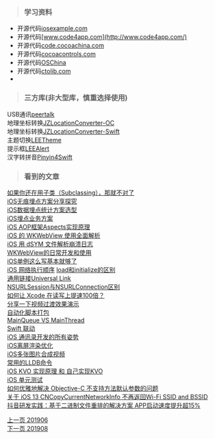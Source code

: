 > ### 学习资料

* 开源代码[iosexample.com](https://iosexample.com/)
* 开源代码[www.code4app.com](http://www.code4app.com/)
* 开源代码[code.cocoachina.com](http://code.cocoachina.com/)
* 开源代码[cocoacontrols.com](https://www.cocoacontrols.com/)
* 开源代码[OSChina](https://www.oschina.net/project/tag/364/ios-code)
* 开源代码[ctolib.com](https://www.ctolib.com/swift/)   
* 



> ### 三方库(非大型库，慎重选择使用)

USB通讯[peertalk](https://github.com/rsms/peertalk)    
地理坐标转换[JZLocationConverter-OC](https://github.com/JackZhouCn/JZLocationConverter)     
地理坐标转换[JZLocationConverter-Swift](https://github.com/JackZhouCn/JZLocationConverter-Swift)    
主题切换[LEETheme](https://github.com/lixiang1994/LEETheme)    
提示框[LEEAlert](https://github.com/lixiang1994/LEEAlert)    
汉字转拼音[Pinyin4Swift](https://github.com/ziank/Pinyin4Swift)



   
> ### 看到的文章

[如果你还在用子类（Subclassing），那就不对了](https://www.jianshu.com/p/80bd6633ec7c)    
[iOS无痕埋点方案分享探究](https://www.jianshu.com/p/b8a67c4acfb3)   
[iOS数据埋点统计方案选型](https://www.jianshu.com/p/c27e575f9c0d)   
[iOS埋点业务方案](https://www.jianshu.com/p/5ef8b6473677)     
[iOS AOP框架Aspects实现原理](https://www.jianshu.com/p/0d43db446c5b)     
[iOS 的 WKWebView 使用全面解析](https://www.jianshu.com/p/7fe022b072b4)     
[iOS 用 dSYM 文件解析崩溃日志](https://www.jianshu.com/p/8e669bc2c66b)     
[WKWebView的日常开发和使用](https://www.jianshu.com/p/81ccb9091c8e)    
[iOS单例这么写基本就够了](https://www.jianshu.com/p/b72b374cdd64)     
[iOS 网络执行顺序](https://www.jianshu.com/p/bdc368c16527)
[load和initialize的区别](https://blog.csdn.net/longshihua/article/details/80189654)   
[通用链接Universal Link](https://blog.csdn.net/longshihua/article/details/80350281)     
[NSURLSession与NSURLConnection区别](https://www.cnblogs.com/beckwang0912/p/7196350.html)    
[如何让 Xcode 在读写上提速100倍？](https://www.jianshu.com/p/5861beb5bb75)   
[分享一下视频过渡效果演示](https://www.jianshu.com/p/79d1055f9ea9)     
[自动化脚本打包](https://www.jianshu.com/p/e5645afd4d6c)   
[MainQueue VS MainThread](https://zhongwuzw.github.io/2018/05/22/iOS知识小集之main-queue-main-thread/)  
[Swift 联动](https://www.jianshu.com/p/236f800e9d01)   
[iOS 通讯录开发的所有姿势](https://www.jianshu.com/p/55d1c90f62c8)    
[iOS离屏渲染优化](https://www.jianshu.com/p/b0442491141e)    
[iOS多张图片合成视频](https://www.jianshu.com/p/cbe4ee7c3f1c)     
[常用的LLDB命令](https://blog.csdn.net/xiaokaige198747/article/details/78218194)   
[iOS KVO 实现原理 和 自己实现KVO](https://www.jianshu.com/p/703aafde0c40)    
[iOS 单元测试](https://www.jianshu.com/p/84ffc4f11042)    
[如何优雅地解决 Objective-C 不支持方法默认参数的问题](https://juejin.im/post/5d4ff10f51882515084f55a3)     
[关于 iOS 13 CNCopyCurrentNetworkInfo 不再返回Wi-Fi SSID and BSSID](https://juejin.im/post/5d4d1478f265da03e921b7de)     
[抖音研发实践：基于二进制文件重排的解决方案 APP启动速度提升超15%](https://mp.weixin.qq.com/s/Drmmx5JtjG3UtTFksL6Q8Q)    

  


       

[上一页 201906](https://github.com/starainDou/DDYDayly/blob/master/2019/201906.md)     
[下一页 201908](https://github.com/starainDou/DDYDayly/blob/master/2019/201908.md)
